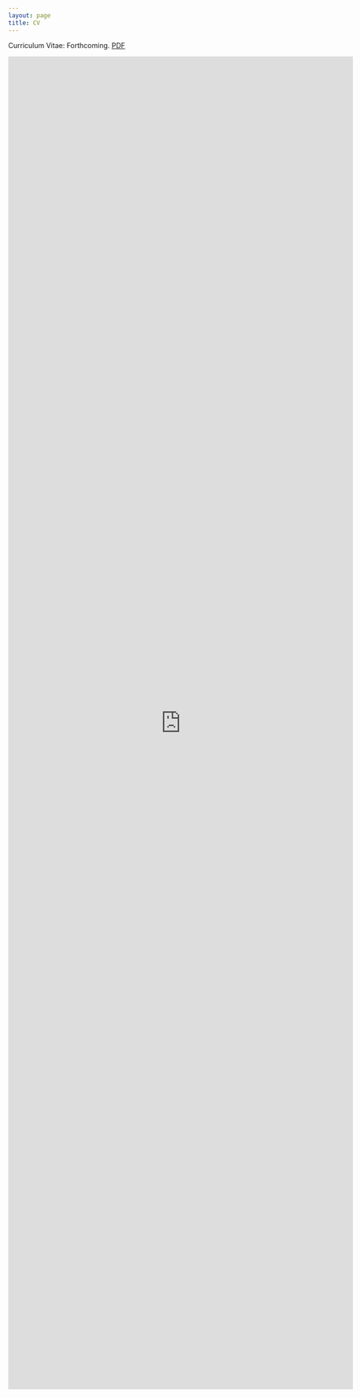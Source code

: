 ```yaml
---
layout: page
title: CV
---
```


Curriculum Vitae: Forthcoming. [PDF](/files/MPSMCV.pdf) <!-- [PDF](/files/MPSMCV.pdf) -->

<embed src="https://drive.google.com/viewerng/viewer?embedded=true&url=https://pavelsolis.github.io/files/MPSMCV.pdf" width="700" height="2705">
<!--
<embed src="https://drive.google.com/viewerng/viewer?embedded=true&url=https://pavelsolis.github.io/files/MPSMCV.pdf" width="700" height="2705">
-->

